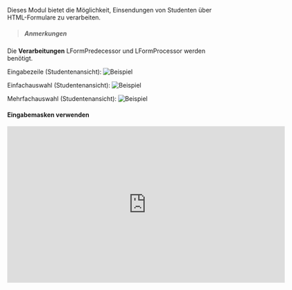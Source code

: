 <!--
  - @file extension_LForm_LFormDesc_de.md
  -
  - @license http://www.gnu.org/licenses/gpl-3.0.html GPL version 3
  -
  - @package OSTEPU (https://github.com/ostepu/system)
  - @since 0.4.0
  -
  - @author Till Uhlig <till.uhlig@student.uni-halle.de>
  - @date 2015
 -->

Dieses Modul bietet die Möglichkeit, Einsendungen von Studenten über HTML-Formulare zu verarbeiten.

>##### Anmerkungen
Die **Verarbeitungen** LFormPredecessor und LFormProcessor werden benötigt.

Eingabezeile (Studentenansicht):
![](EingabezeileVerwendenSample.png "Beispiel")

Einfachauswahl (Studentenansicht):
![](EinfachauswahlVerwendenSample.png "Beispiel")

Mehrfachauswahl (Studentenansicht):
![](MehrfachauswahlVerwendenSample.png "Beispiel")

#### Eingabemasken verwenden

<iframe width="640" height="360" src="https://www.youtube-nocookie.com/embed/YCzIjr9ESK8?list=PLfnTtQX6vUn2lHxmo2WqLsPaEZihOEczh&amp;showinfo=0" frameborder="0" allowfullscreen></iframe>